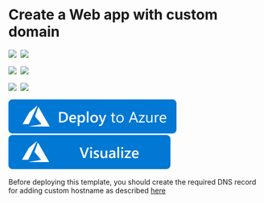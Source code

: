 # Create a Web app with custom domain

<IMG SRC="https://azurequickstartsservice.blob.core.windows.net/badges/201-web-app-custom-domain/PublicLastTestDate.svg" />&nbsp;
<IMG SRC="https://azurequickstartsservice.blob.core.windows.net/badges/201-web-app-custom-domain/PublicDeployment.svg" />&nbsp;

<IMG SRC="https://azurequickstartsservice.blob.core.windows.net/badges/201-web-app-custom-domain/FairfaxLastTestDate.svg" />&nbsp;
<IMG SRC="https://azurequickstartsservice.blob.core.windows.net/badges/201-web-app-custom-domain/FairfaxDeployment.svg" />&nbsp;

<IMG SRC="https://azurequickstartsservice.blob.core.windows.net/badges/201-web-app-custom-domain/BestPracticeResult.svg" />&nbsp;
<IMG SRC="https://azurequickstartsservice.blob.core.windows.net/badges/201-web-app-custom-domain/CredScanResult.svg" />&nbsp;

<a href="https://portal.azure.com/#create/Microsoft.Template/uri/https%3A%2F%2Fraw.githubusercontent.com%2Fazure%2Fazure-quickstart-templates%2Fmaster%2F201-web-app-custom-domain%2Fazuredeploy.json" target="_blank">
    <img src="https://raw.githubusercontent.com/Azure/azure-quickstart-templates/master/1-CONTRIBUTION-GUIDE/images/deploytoazure.svg?sanitize=true"/>
</a>
<a href="http://armviz.io/#/?load=https%3A%2F%2Fraw.githubusercontent.com%2FAzure%2Fazure-quickstart-templates%2Fmaster%2F201-web-app-custom-domain%2Fazuredeploy.json" target="_blank">
    <img src="https://raw.githubusercontent.com/Azure/azure-quickstart-templates/master/1-CONTRIBUTION-GUIDE/images/visualizebutton.svg?sanitize=true"/>
</a>

<P>
Before deploying this template, you should create the required DNS record for adding custom hostname as described <a href="https://docs.microsoft.com/en-us/azure/app-service-web/web-sites-custom-domain-name">here</a>
</P>

